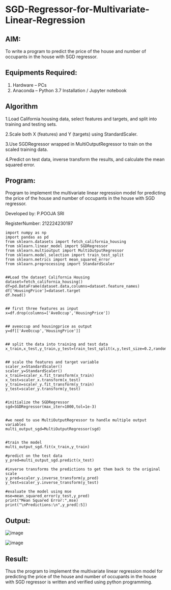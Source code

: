 # SGD-Regressor-for-Multivariate-Linear-Regression

## AIM:
To write a program to predict the price of the house and number of occupants in the house with SGD regressor.

## Equipments Required:
1. Hardware – PCs
2. Anaconda – Python 3.7 Installation / Jupyter notebook

## Algorithm

1.Load California housing data, select features and targets, and split into training and testing sets.

2.Scale both X (features) and Y (targets) using StandardScaler.

3.Use SGDRegressor wrapped in MultiOutputRegressor to train on the scaled training data.

4.Predict on test data, inverse transform the results, and calculate the mean squared error. 

## Program:

Program to implement the multivariate linear regression model for predicting the price of the house and number of occupants in the house with SGD regressor.

Developed by: P.POOJA SRI


RegisterNumber: 212224230197


```
import numpy as np
import pandas as pd
from sklearn.datasets import fetch_california_housing
from sklearn.linear_model import SGDRegressor
from sklearn.multioutput import MultiOutputRegressor
from sklearn.model_selection import train_test_split
from sklearn.metrics import mean_squared_error
from sklearn.preprocessing import StandardScaler


##Load the dataset California Housing
dataset=fetch_california_housing()
df=pd.DataFrame(dataset.data,columns=dataset.feature_names)
df['HousingPrice']=dataset.target
df.head()


## first three features as input
x=df.drop(columns=['AveOccup','HousingPrice'])


## aveoccup and housingprice as output
y=df[['AveOccup','HousingPrice']]


## split the data into training and test data
x_train,x_test,y_train,y_test=train_test_split(x,y,test_size=0.2,random_state=42)


## scale the features and target variable
scaler_x=StandardScaler()
scaler_y=StandardScaler()
x_train=scaler_x.fit_transform(x_train)
x_test=scaler_x.transform(x_test)
y_train=scaler_y.fit_transform(y_train)
y_test=scaler_y.transform(y_test)


#initialize the SGDRegressor
sgd=SGDRegressor(max_iter=1000,tol=1e-3)


#we need to use MultiOutputRegressor to handle multiple output variables
multi_output_sgd=MultiOutputRegressor(sgd)


#train the model
multi_output_sgd.fit(x_train,y_train)

#predict on the test data
y_pred=multi_output_sgd.predict(x_test)

#inverse transforms the predictions to get them back to the original scale
y_pred=scaler_y.inverse_transform(y_pred)
y_test=scaler_y.inverse_transform(y_test)

#evaluate the model using mse
mse=mean_squared_error(y_test,y_pred)
print("Mean Squared Error:",mse)
print("\nPredictions:\n",y_pred[:5])
```


## Output:

![image](https://github.com/user-attachments/assets/5c33a6e5-8b38-4cdb-bd92-79a22c9ceaef)

![image](https://github.com/user-attachments/assets/7960815d-de35-4e2a-9fd9-abec4a975df0)



## Result:
Thus the program to implement the multivariate linear regression model for predicting the price of the house and number of occupants in the house with SGD regressor is written and verified using python programming.
